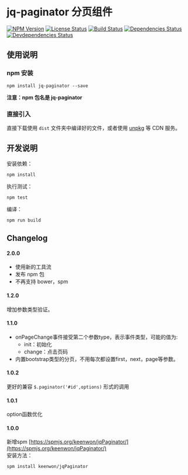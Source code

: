 # jq-paginator 分页组件

[![NPM Version][npm-image]][npm-url]
[![License Status][license-image]][license-url]
[![Build Status][circleci-image]][circleci-url]
[![Dependencies Status][dependencies-image]][dependencies-url]
[![Devdependencies Status][devdependencies-image]][devdependencies-url]

## 使用说明

### npm 安装

```shell
npm install jq-paginator --save
```

**注意：npm 包名是 jq-paginator**

### 直接引入

直接下载使用 `dist` 文件夹中编译好的文件，或者使用 [unpkg](https://unpkg.com/) 等 CDN 服务。

## 开发说明

安装依赖：

```shell
npm install
```

执行测试：

```shell
npm test
```

编译：

```shell
npm run build
```

## Changelog

#### 2.0.0

- 使用新的工具流
- 发布 npm 包
- 不再支持 bower，spm

#### 1.2.0

增加参数类型验证。

#### 1.1.0

- onPageChange事件接受第二个参数type，表示事件类型，可能的值为:
  - init：初始化
  - change：点击页码
- 内置bootstrap类型的分页，不用每次都设置first，next，page等参数。

#### 1.0.2

更好的兼容 `$.paginator('#id',options)` 形式的调用

#### 1.0.1

option函数优化

#### 1.0.0

新增spm [https://spmjs.org/keenwon/jqPaginator/](https://spmjs.org/keenwon/jqPaginator/)   
安装方法：

```shell
spm install keenwon/jqPaginator
```

[npm-image]: https://img.shields.io/npm/v/jq-paginator.svg?maxAge=3600&&style=flat-square
[npm-url]: https://www.npmjs.com/package/jq-paginator
[license-image]: https://img.shields.io/github/license/keenwon/jqPaginator.svg?maxAge=3600&style=flat-square
[license-url]: https://github.com/keenwon/jqPaginator/blob/master/LICENSE
[circleci-image]: https://img.shields.io/circleci/project/github/keenwon/jqPaginator.svg?maxAge=3600&logo=circleci&style=flat-square
[circleci-url]: https://circleci.com/gh/keenwon/jqPaginator
[dependencies-image]: https://img.shields.io/david/keenwon/jqPaginator.svg?maxAge=3600&style=flat-square
[dependencies-url]: https://david-dm.org/keenwon/jqPaginator
[devdependencies-image]: https://img.shields.io/david/dev/keenwon/jqPaginator.svg?maxAge=3600&style=flat-square
[devdependencies-url]: https://david-dm.org/keenwon/jqPaginator?type=dev
